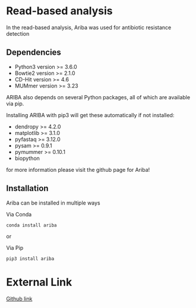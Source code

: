 # Read-based analysis 
In the read-based analysis, Ariba was used for antibiotic resistance detection 

## Dependencies 
  * Python3 version >= 3.6.0
  * Bowtie2 version >= 2.1.0
  * CD-Hit version >= 4.6
  * MUMmer version >= 3.23

ARIBA also depends on several Python packages, all of which are available via pip. 

Installing ARIBA with pip3 will get these automatically if not installed:
  * dendropy >= 4.2.0
  * matplotlib >= 3.1.0
  * pyfastaq >= 3.12.0
  * pysam >= 0.9.1
  * pymummer >= 0.10.1
  * biopython
  
  for more information please visit the github page for Ariba! 
  
 ## Installation 
 Ariba can be installed in multiple ways 
 
 Via Conda
 ```
 conda install ariba 
 ```
 
 or 
  
 Via Pip 
 
 ```
 pip3 install ariba
 ```

  
  
 # External Link 
 [Github link](https://github.com/sanger-pathogens/ariba)

